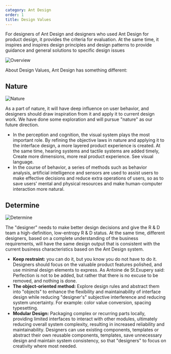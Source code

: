 ```yaml
---
category: Ant Design
order: 1
title: Design Values
---
```


For designers of Ant Design and designers who used Ant Design for product design, it provides the criteria for evaluation. At the same time, it inspires and inspires design principles and design patterns to provide guidance and general solutions to specific design issues

![Overview](https://gw.alipayobjects.com/zos/rmsportal/bIJZFjriQqeMPYyUkSev.png)

About Design Values, Ant Design has something different:

## Nature

![Nature](https://gw.alipayobjects.com/zos/rmsportal/cdaxgaTMQCGTqjdlwwgt.png)

As a part of nature, it will have deep influence on user behavior, and designers should draw inspiration from it and apply it to current design work. We have done some exploration and will pursue "nature" as our future direction.

- In the perception and cognition, the visual system plays the most important role. By refining the objective laws in nature and applying it to the interface design, a more layered product experience is created. At the same time, hearing systems and tactile systems are added timely, Create more dimensions, more real product experience. See visual language.
- In the course of behavior, a series of methods such as behavior analysis, artificial intelligence and sensors are used to assist users to make effective decisions and reduce extra operations of users, so as to save users' mental and physical resources and make human-computer interaction more natural.

## Determine

![Determine](https://gw.alipayobjects.com/zos/rmsportal/ZxgRAMzXNrxHTcvMLchq.png)

The "designer" needs to make better design decisions and give the R & D team a high-definition, low-entropy R & D status. At the same time, different designers, based on a complete understanding of the business requirements, will have the same design output that is consistent with the current business characteristics based on the Ant Design system.

- **Keep restraint:** you can do it, but you know you do not have to do it. Designers should focus on the valuable product features polished, and use minimal design elements to express. As Antoine de St.Exupery said: Perfection is not to be added, but rather that there is no excuse to be removed, and nothing is done.
- **The object-oriented method:** Explore design rules and abstract them into "objects" to enhance the flexibility and maintainability of interface design while reducing "designer's" subjective interference and reducing system uncertainty. For example: color value conversion, spacing typesetting.
- **Modular Design:** Packaging complex or recurring parts locally, providing limited interfaces to interact with other modules, ultimately reducing overall system complexity, resulting in increased reliability and maintainability. Designers can use existing components, templates or abstract their own reusable components, templates, save unnecessary design and maintain system consistency, so that "designers" to focus on creativity where most needed.
